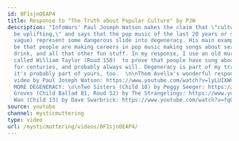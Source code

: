 ```yaml
---
id: 8F1sjnOEAP4
title: Response to "The Truth about Popular Culture" by PJW
description: "InfoWars' Paul Joseph Watson makes the claim that \"culture used to
  be uplifting,\" and says that the pop music of the last 20 years or so (he's pretty
  vague) represent some dangerous slide into degeneracy. His main examples seem to
  be that people are making careers in pop music making songs about sex, violence,
  drink, and all that other fun stuff. In my response, I use an old murder ballad
  called William Taylor (Roud 158)  to prove that people have sung about those things
  for centuries, and probably always will. Degeneracy is part of my tradition, and
  it's probably part of yours, too.  \n\nThom Avella's wonderful response: https://www.youtube.com/watch?v=ppKTmXHSwio&t=16s\n\nOriginal
  video by Paul Joseph Watson: https://www.youtube.com/watch?v=lyLUIXWnrC0\n\n\nEVEN
  MORE DEGENERACY: \n\nTwo Sisters (Child 10) by Peggy Seeger: https://www.youtube.com/watch?v=CCc3iHaTets\n\nMatty
  Groves (Child Ballad 81, Roud 52) by The Strangelings: https://www.youtube.com/watch?v=aNGeTR8rfR4\n\nLucy
  Wan (Child 13) by Dave Swarbrick: https://www.youtube.com/watch?v=fgONPSfi_zg"
source: youtube
channel: mysticmuttering
type: video
url: /mysticmuttering/videos/8F1sjnOEAP4/
---
```

